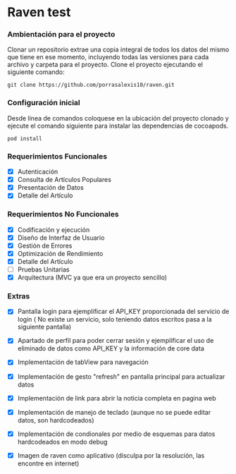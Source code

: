 # Raven test
### Ambientación para el proyecto
Clonar un repositorio extrae una copia integral de todos los datos del mismo que tiene en ese momento, incluyendo todas las versiones para cada archivo y carpeta para el proyecto.
Clone el proyecto ejecutando el siguiente comando:

```git clone https://github.com/porrasalexis10/raven.git```

### Configuración inicial
Desde línea de comandos coloquese en la ubicación del proyecto clonado y ejecute el comando siguiente para instalar las dependencias de cocoapods.

```pod install```


### Requerimientos Funcionales
- [x] Autenticación
- [x] Consulta de Artículos Populares
- [x] Presentación de Datos
- [x] Detalle del Artículo

### Requerimientos No Funcionales
- [x] Codificación y ejecución
- [x] Diseño de Interfaz de Usuario
- [x] Gestión de Errores
- [x] Optimización de Rendimiento
- [x] Detalle del Artículo
- [ ] Pruebas Unitarias
- [x] Arquitectura (MVC ya que era un proyecto sencillo)

### Extras
- [x] Pantalla login para ejemplificar el API_KEY proporcionada del servicio de login ( No existe un servicio, solo teniendo datos escritos pasa a la siguiente pantalla)
- [x] Apartado de perfil para poder cerrar sesión y ejemplificar el uso de eliminado de datos como API_KEY y la información de core data
- [x] Implementación de tabView para navegación
- [x] Implementación de gesto "refresh" en pantalla principal para actualizar datos
- [x] Implementación de link para abrir la noticia completa en pagina web
- [x] Implementación de manejo de teclado (aunque no se puede editar datos, son hardcodeados)
- [x] Implementación de condionales por medio de esquemas para datos hardcodeados en modo debug
- [x] Imagen de raven como aplicativo (disculpa por la resolución, las encontre en internet) 


